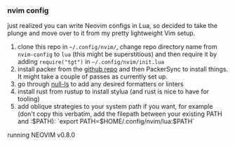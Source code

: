 ### nvim config

just realized you can write Neovim configs in Lua, so decided to take the plunge and move over to it from my pretty lightweight Vim setup.

1. clone this repo in `~/.config/nvim/`, change repo directory name from `nvim-config` to `lua` (this might be superstitious) and then require it by adding `require("tgt")` in `~/.config/nvim/init.lua`
2. install packer from the [github repo](https://github.com/wbthomason/packer.nvim) and then PackerSync to install things. It might take a couple of passes as currently set up. 
3. go through [null-ls](https://github.com/jose-elias-alvarez/null-ls.nvim/tree/main/lua/null-ls/builtins) to add any desired formatters or linters
4. install rust from rustup to install stylua (and rust is nice to have for tooling)
5. add oblique strategies to your system path if you want, for example (don't copy this verbatim, add the filepath between your existing PATH and :$PATH): `export PATH=$HOME/.config/nvim/lua:$PATH`

running NEOVIM v0.8.0

